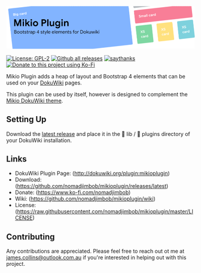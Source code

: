 <img src="https://github.com/nomadjimbob/nomadjimbob/raw/master/images/mikioplugin/mikio_plugin_header.png">

[![License: GPL-2](https://img.shields.io/github/license/nomadjimbob/mikioplugin?color=blue)](LICENSE)
[![Github all releases](https://img.shields.io/github/downloads/nomadjimbob/mikioplugin/total.svg)](https://github.com/nomadjimbob/mikioplugin/releases/)
[![saythanks](https://img.shields.io/badge/say-thanks-ff69b4.svg)](https://saythanks.io/to/james.collins%40outlook.com.au)
[![Donate to this project using Ko-Fi](https://img.shields.io/badge/kofi-donate-yellow.svg)](https://www.ko-fi.com/nomadjimbob)

Mikio Plugin adds a heap of layout and Bootstrap 4 elements that can be used on your [DokuWiki](http://dokuwiki.org/) pages.

This plugin can be used by itself, however is designed to complement the [Mikio DokuWiki theme](http://dokuwiki.org/template:mikio).


## Setting Up

Download the [latest release](https://github.com/nomadjimbob/mikioplugin/releases/latest) and place it in the :file_folder: lib / :file_folder: plugins directory of your DokuWiki installation.


## Links

  * DokuWiki Plugin Page: (http://dokuwiki.org/plugin:mikioplugin)
  * Download: (https://github.com/nomadjimbob/mikioplugin/releases/latest)
  * Donate: (https://www.ko-fi.com/nomadjimbob)
  * Wiki: (https://github.com/nomadjimbob/mikioplugin/wiki)
  * License: (https://raw.githubusercontent.com/nomadjimbob/mikioplugin/master/LICENSE)
  
## Contributing

Any contributions are appreciated. Please feel free to reach out ot me at james.collins@outlook.com.au if you're interested in helping out with this project.
